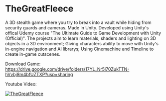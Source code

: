 # TheGreatFleece
 A 3D stealth game where you try to break into a vault while hiding from security guards and cameras. Made in Unity. Developed using Unity's offical Udemy course "The Ultimate Guide to Game Development with Unity (Official)".
 The projects aim to learn materials, shaders and lighting on 3D objects in a 3D environment; 
 Giving characters ability to move with Unity's in-engine navigation and AI librarys; 
 Using Cinemachine and Timeline to create in-game cutscenes.


Download Game: https://drive.google.com/drive/folders/17YL_Nr5l70ZukTTN-hVvbj8m4bfUZTXP?usp=sharing

Youtube Video:

[![TheGreatFleece](https://img.youtube.com/vi/ObqGK3OQLoQ/0.jpg)](https://www.youtube.com/watch?v=ObqGK3OQLoQ)
